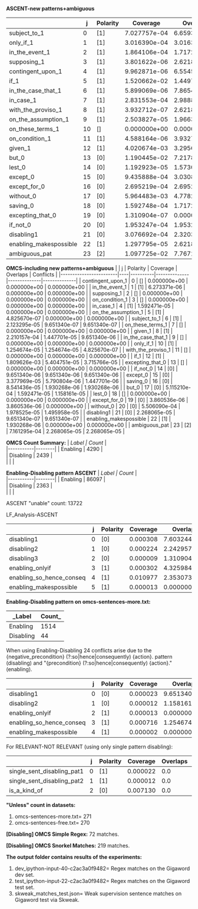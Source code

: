 **ASCENT-new patterns+ambiguous**

|                        | j  | Polarity | Coverage     | Overlaps     | Conflicts    |
|------------------------|----|----------|--------------|--------------|--------------|
| subject_to_1           | 0  | [1]      | 7.027757e-04 | 6.659393e-05 | 3.565659e-05 |
| only_if_1              | 1  | [1]      | 3.016390e-04 | 3.016390e-04 | 1.376449e-05 |
| in_the_event_1         | 2  | [1]      | 1.864106e-04 | 1.717284e-05 | 1.061832e-05 |
| supposing_1            | 3  | [1]      | 3.801622e-06 | 2.621808e-07 | 1.310904e-07 |
| contingent_upon_1      | 4  | [1]      | 9.962871e-06 | 6.554521e-07 | 3.932712e-07 |
| if_1                   | 5  | [1]      | 1.520662e-02 | 1.449729e-03 | 9.821294e-04 |
| in_the_case_that_1     | 6  | [1]      | 5.899069e-06 | 7.865425e-07 | 5.243616e-07 |
| in_case_1              | 7  | [1]      | 2.831553e-04 | 2.988861e-05 | 1.677957e-05 |
| with_the_proviso_1     | 8  | [1]      | 3.932712e-07 | 2.621808e-07 | 2.621808e-07 |
| on_the_assumption_1    | 9  | [1]      | 2.503827e-05 | 1.966356e-06 | 1.179814e-06 |
| on_these_terms_1       | 10 | []       | 0.000000e+00 | 0.000000e+00 | 0.000000e+00 |
| on_condition_1         | 11 | [1]      | 4.588164e-06 | 3.932712e-07 | 0.000000e+00 |
| given_1                | 12 | [1]      | 4.020674e-03 | 3.295613e-04 | 1.667470e-04 |
| but_0                  | 13 | [0]      | 1.190445e-02 | 7.217838e-04 | 5.943639e-04 |
| lest_0                 | 14 | [0]      | 1.192923e-05 | 1.573085e-06 | 1.310904e-06 |
| except_0               | 15 | [0]      | 9.435888e-04 | 3.030810e-04 | 2.779117e-05 |
| except_for_0           | 16 | [0]      | 2.695219e-04 | 2.695219e-04 | 5.899069e-06 |
| without_0              | 17 | [0]      | 5.964483e-03 | 4.778245e-04 | 3.584012e-04 |
| saving_0               | 18 | [0]      | 1.592748e-04 | 1.717284e-05 | 1.232250e-05 |
| excepting_that_0       | 19 | [0]      | 1.310904e-07 | 0.000000e+00 | 0.000000e+00 |
| if_not_0               | 20 | [0]      | 1.953247e-04 | 1.953247e-04 | 1.953247e-04 |
| disabling1             | 21 | [0]      | 3.076692e-04 | 2.320300e-05 | 1.507540e-05 |
| enabling_makespossible | 22 | [1]      | 1.297795e-05 | 2.621808e-07 | 2.621808e-07 |
| ambiguous_pat          | 23 | [2]      | 1.097725e-02 | 7.767107e-04 | 7.767107e-04 |





**OMCS-including new patterns+ambiguous**
|                        | j  | Polarity | Coverage     | Overlaps     | Conflicts    |
|------------------------|----|----------|--------------|--------------|--------------|
| contingent_upon_1      | 0  | []       | 0.000000e+00 | 0.000000e+00 | 0.000000e+00 |
| in_the_event_1         | 1  | [1]      | 6.273371e-06 | 0.000000e+00 | 0.000000e+00 |
| supposing_1            | 2  | []       | 0.000000e+00 | 0.000000e+00 | 0.000000e+00 |
| on_condition_1         | 3  | []       | 0.000000e+00 | 0.000000e+00 | 0.000000e+00 |
| in_case_1              | 4  | [1]      | 1.592471e-05 | 0.000000e+00 | 0.000000e+00 |
| on_the_assumption_1    | 5  | [1]      | 4.825670e-07 | 0.000000e+00 | 0.000000e+00 |
| subject_to_1           | 6  | [1]      | 2.123295e-05 | 9.651340e-07 | 9.651340e-07 |
| on_these_terms_1       | 7  | []       | 0.000000e+00 | 0.000000e+00 | 0.000000e+00 |
| given_1                | 8  | [1]      | 2.210157e-04 | 1.447701e-05 | 9.651340e-06 |
| in_the_case_that_1     | 9  | []       | 0.000000e+00 | 0.000000e+00 | 0.000000e+00 |
| only_if_1              | 10 | [1]      | 1.254674e-05 | 1.254674e-05 | 4.825670e-07 |
| with_the_proviso_1     | 11 | []       | 0.000000e+00 | 0.000000e+00 | 0.000000e+00 |
| if_1                   | 12 | [1]      | 1.809626e-03 | 5.404751e-05 | 3.715766e-05 |
| excepting_that_0       | 13 | []       | 0.000000e+00 | 0.000000e+00 | 0.000000e+00 |
| if_not_0               | 14 | [0]      | 9.651340e-06 | 9.651340e-06 | 9.651340e-06 |
| except_0               | 15 | [0]      | 3.377969e-05 | 5.790804e-06 | 1.447701e-06 |
| saving_0               | 16 | [0]      | 8.541436e-05 | 1.930268e-06 | 1.930268e-06 |
| but_0                  | 17 | [0]      | 5.115210e-04 | 1.592471e-05 | 1.158161e-05 |
| lest_0                 | 18 | []       | 0.000000e+00 | 0.000000e+00 | 0.000000e+00 |
| except_for_0           | 19 | [0]      | 3.860536e-06 | 3.860536e-06 | 0.000000e+00 |
| without_0              | 20 | [0]      | 5.506090e-04 | 1.978525e-05 | 1.495958e-05 |
| disabling1             | 21 | [0]      | 2.268065e-05 | 9.651340e-07 | 9.651340e-07 |
| enabling_makespossible | 22 | [1]      | 1.930268e-06 | 0.000000e+00 | 0.000000e+00 |
| ambiguous_pat          | 23 | [2]      | 7.161295e-04 | 2.268065e-05 | 2.268065e-05 |

**OMCS Count Summary:**
| _Label    | Count_ |   
|-----------|--------|
| Enabling  | 4290   |  
| Disabling | 2439   |  
|           |        | 




**Enabling-Disabling pattern ASCENT**
| _Label    | Count_ |   
|-----------|--------|
| Enabling  | 86097  |  
| Disabling | 2363   |  
|           |        | 

ASCENT "unable" count: 13722

LF_Analysis-ASCENT

|                          | j  | Polarity | Coverage | Overlaps     | Conflicts    |
|--------------------------|----|----------|----------|--------------|--------------|
| disabling1               | 0  | [0]      | 0.000308 | 7.603244e-06 | 7.603244e-06 |
| disabling2               | 1  | [0]      | 0.000224 | 2.242957e-04 | 2.242957e-04 |
| disabling3               | 2  | [0]      | 0.000009 | 1.310904e-07 | 1.310904e-07 |
| enabling_onlyif          | 3  | [1]      | 0.000302 | 4.325984e-06 | 0.000000e+00 |
| enabling_so_hence_conseq | 4  | [1]      | 0.010977 | 2.353073e-04 | 2.309813e-04 |
| enabling_makespossible   | 5  | [1]      | 0.000013 | 0.000000e+00 | 0.000000e+00 |



**Enabling-Disabling pattern on omcs-sentences-more.txt:**

| _Label    | Count_ |
|-----------|--------|
| Enabling  | 1514   |
| Disabling | 44     |

When using Enabling-Disabling 24 conflicts arise due to the {negative_precondition} (?:so|hence|consequently) {action}\. pattern (disabling) and "{precondition} (?:so|hence|consequently) {action}." (enabling).

|                          | j | Polarity | Coverage | Overlaps     | Conflicts    |
|--------------------------|---|----------|----------|--------------|--------------|
| disabling1               | 0 | [0]      | 0.000023 | 9.651340e-07 | 9.651340e-07 |
| disabling2               | 1 | [0]      | 0.000012 | 1.158161e-05 | 1.158161e-05 |
| enabling_onlyif          | 2 | [1]      | 0.000013 | 0.000000e+00 | 0.000000e+00 |
| enabling_so_hence_conseq | 3 | [1]      | 0.000716 | 1.254674e-05 | 1.254674e-05 |
| enabling_makespossible   | 4 | [1]      | 0.000002 | 0.000000e+00 | 0.000000e+00 |

For RELEVANT-NOT RELEVANT (using only single pattern disabling):

|                            | j | Polarity | Coverage | Overlaps | Conflicts |
|----------------------------|---|----------|----------|----------|-----------|
| single_sent_disabling_pat1 | 0 | [1]      | 0.000022 | 0.0      | 0.0       |
| single_sent_disabling_pat2 | 1 | [1]      | 0.000012 | 0.0      | 0.0       |
| is_a_kind_of               | 2 | [0]      | 0.007130 | 0.0      | 0.0       |

**"Unless" count in datasets:**
1. omcs-sentences-more.txt= 271
2. omcs-sentences-free.txt= 270

**[Disabling] OMCS Simple Regex:** 72 matches.

**[Disabling] OMCS Snorkel Matches:** 219 matches.

**The output folder contains results of the experiments:**
1. dev_ipython-input-40-c2ac3a0f9482= Regex matches on the Gigaword dev set.
2. test_ipython-input-22-c2ac3a0f9482= Regex matches on the Gigaword test set.
3. skweak_matches_test.json= Weak supervision sentence matches on Gigaword test via Skweak.
